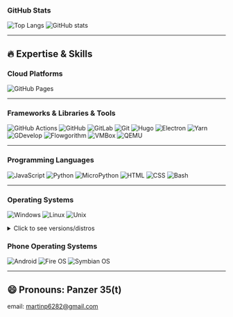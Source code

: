 ### **GitHub Stats**
![Top Langs](https://github-readme-stats.vercel.app/api/top-langs/?username=stuffbymax&theme=onedark)
![ GitHub stats](https://github-readme-stats.vercel.app/api?username=stuffbymax&show_icons=true&theme=onedark&layout=compact)

---

## 🔥 Expertise & Skills

### **Cloud Platforms**
![GitHub Pages](https://img.shields.io/badge/GitHub%20Pages-181717.svg?style=for-the-badge&logo=github&logoColor=white)

---

### **Frameworks & Libraries &  Tools**
![GitHub Actions](https://img.shields.io/badge/GitHub_Actions-black?style=for-the-badge&logo=github-actions&logoColor=white)
![GitHub](https://img.shields.io/badge/GitHub-black?style=for-the-badge&logo=github&logoColor=white)
![GitLab](https://img.shields.io/badge/Gitlab-black?style=for-the-badge&logo=gitlab&logoColor=white)
![Git](https://img.shields.io/badge/Git-black?style=for-the-badge&logo=git&logoColor=white)
![Hugo](https://img.shields.io/badge/Hugo-ff4088.svg?style=for-the-badge&logo=hugo&logoColor=white)
![Electron](https://img.shields.io/badge/Electron-47848F?style=for-the-badge&logo=electron&logoColor=white)
![Yarn](https://img.shields.io/badge/Yarn-2C8EBB?style=for-the-badge&logo=yarn&logoColor=white)
![GDevelop](https://img.shields.io/badge/GDevelop-4A90E2?style=for-the-badge&logo=gdevelop&logoColor=white)
![Flowgorithm](https://img.shields.io/badge/Flowgorithm-4A90E2?style=for-the-badge&logo=flowgorithm&logoColor=white)
![VMBox](https://img.shields.io/badge/VMBox-008080?style=for-the-badge&logo=virtualbox&logoColor=white)
![QEMU](https://img.shields.io/badge/QEMU-CC0000?style=for-the-badge&logo=qemu&logoColor=white)



---

### **Programming Languages**
![JavaScript](https://img.shields.io/badge/JavaScript-%23323330.svg?style=for-the-badge&logo=javascript&logoColor=%23F7DF1E)
![Python](https://img.shields.io/badge/Python-3670A0?style=for-the-badge&logo=python&logoColor=ffdd54)
![MicroPython](https://img.shields.io/badge/MicroPython-2D3E50?style=for-the-badge&logo=micropython&logoColor=white)
![HTML](https://img.shields.io/badge/HTML5-E34F26.svg?style=for-the-badge&logo=HTML5&logoColor=white)
![CSS](https://img.shields.io/badge/CSS3-1572B6.svg?style=for-the-badge&logo=CSS3&logoColor=white)
![Bash](https://img.shields.io/badge/Bash-4EAA25.svg?style=for-the-badge&logo=gnubash&logoColor=white)

---

### Operating Systems
![Windows](https://img.shields.io/badge/Windows-0078D6.svg?style=for-the-badge&logo=Windows&logoColor=white)
![Linux](https://img.shields.io/badge/Linux-FCC624?style=for-the-badge&logo=linux&logoColor=black)
![Unix](https://img.shields.io/badge/Unix--like-333333?style=for-the-badge&logo=unix&logoColor=white)

<details>
<summary>Click to see versions/distros</summary>

- Windows 98, XP, Vista, 7, 8/8.1, 10, 11  
- Ubuntu, Debian, Arch, Fedora, Linux Mint, Manjaro, openSUSE, Lubuntu, Xubuntu, Puppy Linux, antiX, Bodhi Linux, Kali Linux, Parrot Security OS, Slackware, Alpine Linux, Ubuntu Server, Gentoo, FreeBSD,OpenBSD, BeeOS,Haiku

</details>



### **Phone Operating Systems**
![Android](https://img.shields.io/badge/Android-3DDC84?style=for-the-badge&logo=Android&logoColor=white)
![Fire OS](https://img.shields.io/badge/Fire%20OS-FF9900?style=for-the-badge&logo=amazon&logoColor=white)
![Symbian OS](https://img.shields.io/badge/Symbianos%20OS-FF9900?style=for-the-badge&logo=SymbianOS&logoColor=white)

<!--
to be made
### **Intrest**
![Jailbreaking](https://img.shields.io/badge/Jailbreaking-4A90E2?style=for-the-badge&logo=hackaday&logoColor=white)
-->

---
😄 Pronouns: Panzer 35(t)
--
email: martinp6282@gmail.com
<!--

Here are some ideas to get you started:

- 🔭 I’m currently working on ...
- 🌱 I’m currently learning ...
- 👯 I’m looking to collaborate on ...
- 🤔 I’m looking for help with ...
- 💬 Ask me about ...
- 📫 How to reach me: ...
- 😄 Pronouns: ...
- ⚡ Fun fact: ...
There are only two kinds of languages: The hated one & the one that no one uses
-->
